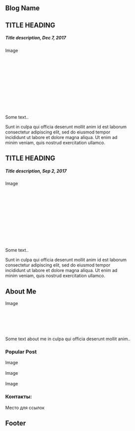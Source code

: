 <html>
<head>
<meta name="viewport" content="width=device-width, initial-scale=1">
<style>
* {
    box-sizing: border-box;
}

/* Add a gray background color with some padding */
body {
    font-family: Arial;
    padding: 20px;
    background: #f1f1f1;
}

/* Header/Blog Title */
.header {
    padding: 30px;
    font-size: 40px;
    text-align: center;
    background: white;
}

/* Create two unequal columns that floats next to each other */
/* Left column */
.leftcolumn {   
    float: left;
    width: 75%;
}

/* Right column */
.rightcolumn {
    float: left;
    width: 25%;
    padding-left: 20px;
}

/* Fake image */
.fakeimg {
    background-color: #aaa;
    width: 100%;
    padding: 20px;
}

/* Add a card effect for articles */
.card {
     background-color: white;
     padding: 20px;
     margin-top: 20px;
}

/* Clear floats after the columns */
.row:after {
    content: "";
    display: table;
    clear: both;
}

/* Footer */
.footer {
    padding: 20px;
    text-align: center;
    background: #ddd;
    margin-top: 20px;
}

/* Responsive layout - when the screen is less than 800px wide, make the two columns stack on top of each other instead of next to each other */
@media screen and (max-width: 800px) {
    .leftcolumn, .rightcolumn {   
        width: 100%;
        padding: 0;
    }
}
</style>
</head>
<body>

<div class="header">
  <h2>Blog Name</h2>
</div>

<div class="row">
  <div class="leftcolumn">
    <div class="card">
      <h2>TITLE HEADING</h2>
      <h5>Title description, Dec 7, 2017</h5>
      <div class="fakeimg" style="height:200px;">Image</div>
      <p>Some text..</p>
      <p>Sunt in culpa qui officia deserunt mollit anim id est laborum consectetur adipiscing elit, sed do eiusmod tempor incididunt ut labore et dolore magna aliqua. Ut enim ad minim veniam, quis nostrud exercitation ullamco.</p>
    </div>
    <div class="card">
      <h2>TITLE HEADING</h2>
      <h5>Title description, Sep 2, 2017</h5>
      <div class="fakeimg" style="height:200px;">Image</div>
      <p>Some text..</p>
      <p>Sunt in culpa qui officia deserunt mollit anim id est laborum consectetur adipiscing elit, sed do eiusmod tempor incididunt ut labore et dolore magna aliqua. Ut enim ad minim veniam, quis nostrud exercitation ullamco.</p>
    </div>
  </div>
    
  <div class="rightcolumn">
    <div class="card">
      <h2>About Me</h2>
      <div class="fakeimg" style="height:100px;">Image</div>
      <p>Some text about me in culpa qui officia deserunt mollit anim..</p>
    </div>
    <div class="card">
      <h3>Popular Post</h3>
      <div class="fakeimg">Image</div><br>
      <div class="fakeimg">Image</div><br>
      <div class="fakeimg">Image</div>
    </div>
    <div class="card">
      <h3>Контакты: </h3>
      <p>Место для ссылок</p>
    </div>
  </div>
</div>

<div class="footer">
  <h2>Footer</h2>
</div>

</body>
</html>



